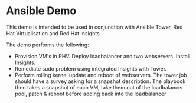 Ansible Demo
=========

This demo is intended to be used in conjunction with Ansible Tower, Red Hat Virtualisation and Red Hat Insights.

The demo performs the following:

* Provision VM's in RHV. Deploy loadbalancer and two webservers. Install Insights.
* Remediate sudo problem using integrated Insights with Tower.
* Perform rolling kernel update and reboot of webservers. The tower job should have a survey asking for a snapshot description. The playbook then takes a snapshot of each VM, take them out of the loadbalancer pool, patch & reboot before adding back into the loadbalancer


